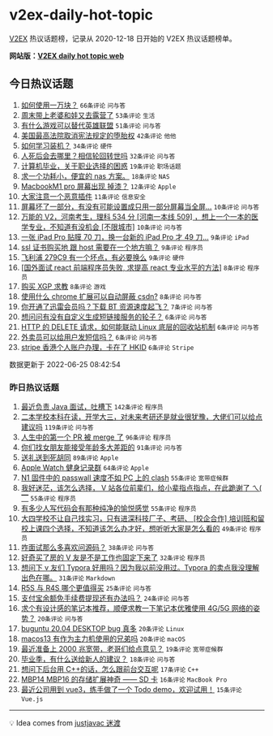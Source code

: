 # v2ex-daily-hot-topic

[V2EX](https://www.v2ex.com/) 热议话题榜，记录从 2020-12-18 日开始的 V2EX 热议话题榜单。

**网站版：[V2EX daily hot topic web](https://boojack.github.io/v2ex-daily-hot-topic-web/)**

## 今日热议话题

<!-- TODAY BEGIN -->

1. [如何使用一万块？](https://www.v2ex.com/t/862072) `66条评论` `问与答`
1. [周末带上老婆和娃又去露营了](https://www.v2ex.com/t/862068) `53条评论` `生活`
1. [有什么游戏可以替代英雄联盟](https://www.v2ex.com/t/862097) `51条评论` `问与答`
1. [美国最高法院取消宪法规定的堕胎权](https://www.v2ex.com/t/862099) `42条评论` `他他`
1. [如何学习装机？](https://www.v2ex.com/t/862084) `34条评论` `硬件`
1. [人死后会去哪里？相信轮回转世吗](https://www.v2ex.com/t/862131) `32条评论` `问与答`
1. [计算机毕业，关于职业选择的困惑](https://www.v2ex.com/t/862078) `19条评论` `职场话题`
1. [求一个功耗小，便宜的 nas 方案。](https://www.v2ex.com/t/862079) `18条评论` `NAS`
1. [MacbookM1 pro 屏幕出现 掉漆？](https://www.v2ex.com/t/862120) `12条评论` `Apple`
1. [大家注意一个恶意插件](https://www.v2ex.com/t/862135) `11条评论` `信息安全`
1. [屏幕坏了一部分，有没有可能设置成只用一部分屏幕当全屏...](https://www.v2ex.com/t/862082) `10条评论` `问与答`
1. [万能的 V2，河南考生，理科 534 分 [河南一本线 509] ，想上一个一本的医学专业，不知道有没机会 [不限城市]](https://www.v2ex.com/t/862074) `10条评论` `问与答`
1. [一张 iPad Pro 贴膜 70 刀，换一台新的 iPad Pro 才 49 刀...](https://www.v2ex.com/t/862070) `9条评论` `iPad`
1. [ssl 证书购买地 跟 host 需要在一个地方嘛？](https://www.v2ex.com/t/862067) `9条评论` `程序员`
1. [飞利浦 279C9 有一个坏点，有必要换么](https://www.v2ex.com/t/862066) `9条评论` `硬件`
1. [[国外面试 react 前端程序员失败, 求提高 react 专业水平的方法]](https://www.v2ex.com/t/862130) `8条评论` `程序员`
1. [购买 XGP 求教](https://www.v2ex.com/t/862123) `8条评论` `游戏`
1. [使用什么 chrome 扩展可以自动屏蔽 csdn?](https://www.v2ex.com/t/862064) `8条评论` `问与答`
1. [你开通了迅雷会员吗？下载 BT 资源速度起飞？](https://www.v2ex.com/t/862128) `7条评论` `问与答`
1. [想问问有没有自定义生成短链接服务的轮子？](https://www.v2ex.com/t/862098) `6条评论` `问与答`
1. [HTTP 的 DELETE 请求，如何能联动 Linux 底层的回收站机制](https://www.v2ex.com/t/862096) `6条评论` `问与答`
1. [外卖员可以给用户发短信吗？](https://www.v2ex.com/t/862094) `6条评论` `问与答`
1. [stripe 香港个人账户办理，卡在了 HKID](https://www.v2ex.com/t/862076) `6条评论` `Stripe`

数据更新于 2022-06-25 08:42:54

<!-- TODAY END -->

### 昨日热议话题

<!-- YESTERDAY BEGIN -->

1. [最近负责 Java 面试，吐槽下](https://www.v2ex.com/t/861954) `142条评论` `程序员`
1. [二本学校本科在读，开学大三，对未来考研还是就业很犹豫，大佬们可以给点建议吗](https://www.v2ex.com/t/861826) `119条评论` `问与答`
1. [人生中的第一个 PR 被 merge 了](https://www.v2ex.com/t/861906) `96条评论` `程序员`
1. [你们找女朋友能接受年龄多大差距的](https://www.v2ex.com/t/861916) `91条评论` `问与答`
1. [送礼送到死胡同](https://www.v2ex.com/t/861830) `89条评论` `Apple`
1. [Apple Watch 健身记录群](https://www.v2ex.com/t/861927) `64条评论` `Apple`
1. [N1 固件中的 passwall 速度不如 PC 上的 clash](https://www.v2ex.com/t/861824) `55条评论` `宽带症候群`
1. [我好迷茫，该怎么选择， V 站各位前辈们，给小辈指点指点，在此跪谢了 ㄟ( ▔](https://www.v2ex.com/t/861929) `55条评论` `程序员`
1. [有多少人写代码会有那种纯净的愉悦感觉](https://www.v2ex.com/t/861945) `55条评论` `程序员`
1. [大四学校不让自己找实习，只有进深科技厂子、考研、 [校企合作] 培训班和留校上课四个选择，不知道该怎么办才好，想听听大家是怎么看的](https://www.v2ex.com/t/861953) `49条评论` `程序员`
1. [咋面试那么多喜欢问源码？](https://www.v2ex.com/t/861918) `38条评论` `问与答`
1. [好奇买了房的 V 友是不是工作也固定下来了](https://www.v2ex.com/t/861931) `32条评论` `程序员`
1. [想问下 v 友们 Typora 好用吗？因为我以前没用过。Typora 的卖点我没理解出色在哪。](https://www.v2ex.com/t/861901) `31条评论` `Markdown`
1. [R5S 与 R4S 哪个更值得买](https://www.v2ex.com/t/861873) `25条评论` `问与答`
1. [支付宝余额免手续费提现还有办法吗？](https://www.v2ex.com/t/861846) `24条评论` `问与答`
1. [求个有设计感的笔记本推荐，顺便求教一下笔记本优雅使用 4G/5G 网络的姿势？](https://www.v2ex.com/t/862003) `20条评论` `问与答`
1. [buguntu 20.04 DESKTOP bug 真多](https://www.v2ex.com/t/861973) `20条评论` `Linux`
1. [macos13 有作为主力机使用的兄弟吗](https://www.v2ex.com/t/861972) `20条评论` `macOS`
1. [最近准备上 2000 兆宽带，老哥们给点意见？](https://www.v2ex.com/t/861829) `19条评论` `宽带症候群`
1. [毕业季，有什么送给新人的建议？](https://www.v2ex.com/t/861828) `18条评论` `问与答`
1. [想问下后台用 C++的话，怎么跟前台交互呢](https://www.v2ex.com/t/861863) `17条评论` `C++`
1. [MBP14 MBP16 的存储扩展神奇 —— SD 卡](https://www.v2ex.com/t/862002) `16条评论` `MacBook Pro`
1. [最近公司用到 vue3，练手做了一个 Todo demo，欢迎试用！](https://www.v2ex.com/t/861974) `15条评论` `Vue.js`

<!-- YESTERDAY END -->

---

💡 Idea comes from [justjavac 迷渡](https://github.com/justjavac/)
